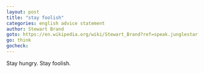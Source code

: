 ```yaml
---
layout: post
title: "stay foolish"
categories: english advice statement
author: Stewart Brand
goto: https://en.wikipedia.org/wiki/Stewart_Brand?ref=speak.junglestar.org
go: think
gocheck:
---
```

Stay hungry. Stay foolish.
